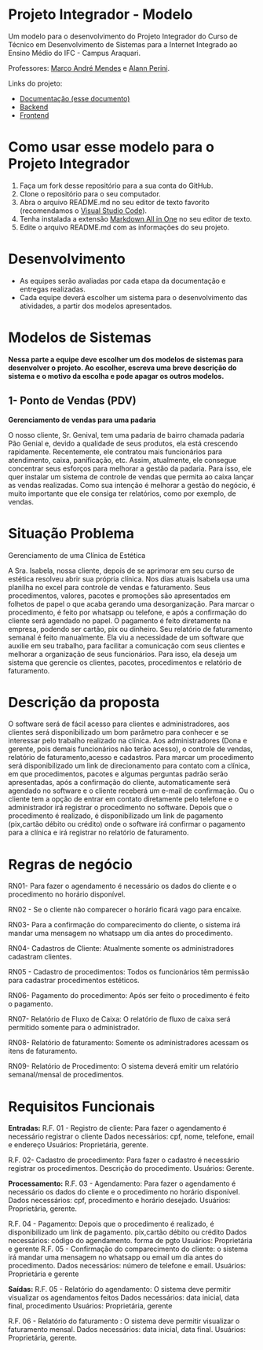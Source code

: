 # Projeto Integrador - Modelo

Um modelo para o desenvolvimento do Projeto Integrador do Curso de Técnico em Desenvolvimento de Sistemas para a Internet Integrado ao Ensino Médio do IFC - Campus Araquari.

Professores: [Marco André Mendes](github.com/marcoandre) e [Alann Perini](https://github.com/AlannKPerini).

Links do projeto:

-   [Documentação (esse documento)](github.com/marcoandre/pi-modelo)
-   [Backend](github.com/marcoandre/pi-backend)
-   [Frontend](github.com/marcoandre/pi-frontend)

# Como usar esse modelo para o Projeto Integrador

1. Faça um fork desse repositório para a sua conta do GitHub.
2. Clone o repositório para o seu computador.
3. Abra o arquivo README.md no seu editor de texto favorito (recomendamos o [Visual Studio Code](https://code.visualstudio.com/)).
4. Tenha instalada a extensão [Markdown All in One](https://marketplace.visualstudio.com/items?itemName=yzhang.markdown-all-in-one) no seu editor de texto.
5. Edite o arquivo README.md com as informações do seu projeto.

# Desenvolvimento

-   As equipes serão avaliadas por cada etapa da documentação e entregas realizadas.
-   Cada equipe deverá escolher um sistema para o desenvolvimento das atividades, a partir dos modelos apresentados.

# Modelos de Sistemas

**Nessa parte a equipe deve escolher um dos modelos de sistemas para desenvolver o projeto. Ao escolher, escreva uma breve descrição do sistema e o motivo da escolha e pode apagar os outros modelos.**

## 1- Ponto de Vendas (PDV)

**Gerenciamento de vendas para uma padaria**

O nosso cliente, Sr. Genival, tem uma padaria de bairro chamada padaria Pão Genial e, devido a qualidade de seus produtos, ela está crescendo rapidamente. Recentemente, ele contratou mais funcionários para atendimento, caixa, panificação, etc.
Assim, atualmente, ele consegue concentrar seus esforços para melhorar a gestão da padaria. Para isso, ele quer instalar um sistema de controle de vendas que permita ao caixa lançar as vendas realizadas. Como sua intenção
é melhorar a gestão do negócio, é muito importante que ele consiga ter
relatórios, como por exemplo, de vendas.

# Situação Problema

Gerenciamento de uma Clínica de Estética 

A Sra. Isabela, nossa cliente, depois de se aprimorar em seu curso de estética resolveu abrir sua própria clínica. Nos dias atuais Isabela usa uma planilha no excel para controle de vendas e faturamento. Seus procedimentos, valores, pacotes e promoções são apresentados em folhetos de papel o que acaba gerando uma desorganização. Para marcar o procedimento, é feito por whatsapp ou telefone, e após a confirmação do cliente será agendado no papel. 
O pagamento é feito diretamente na empresa, podendo ser cartão, pix ou dinheiro. Seu relatório de faturamento semanal é feito manualmente.
Ela viu a necessidade de um software que auxilie em seu trabalho, para facilitar a comunicação com seus clientes e melhorar a organização de seus funcionários. 
Para isso, ela deseja um sistema que gerencie os clientes, pacotes, procedimentos e relatório de faturamento.

# Descrição da proposta

O software será de fácil acesso para clientes e administradores, aos clientes será disponibilizado um bom parâmetro para conhecer e se interessar pelo trabalho realizado na clínica. Aos administradores (Dona e gerente, pois demais funcionários não terão acesso), o controle de vendas, relatório de faturamento,acesso e cadastros.
Para marcar um procedimento será disponibilizado um link de direcionamento para contato com a clínica, em que procedimentos, pacotes e algumas perguntas padrão serão apresentadas, após a confirmação do cliente, automaticamente será agendado no software e o cliente receberá um e-mail de confirmação. Ou o cliente tem a opção de entrar em contato diretamente pelo telefone e o administrador irá registrar o procedimento no software.
Depois que o procedimento é realizado, é disponibilizado um link de pagamento (pix,cartão débito ou crédito) onde o software irá confirmar o pagamento para a clínica e irá registrar no relatório de faturamento.

#  Regras de negócio

RN01- Para fazer o agendamento é necessário os dados do cliente e o procedimento no horário disponível.

RN02 - Se o cliente não comparecer o horário ficará vago para encaixe.

RN03- Para a confirmação do comparecimento do cliente, o sistema irá mandar uma mensagem no whatsapp um dia antes do procedimento.

RN04- Cadastros de Cliente: Atualmente somente os administradores cadastram clientes.

RN05 - Cadastro de procedimentos: Todos os funcionários têm permissão para cadastrar procedimentos estéticos. 

RN06- Pagamento do procedimento: Após ser feito o procedimento é feito o pagamento.

RN07- Relatório de Fluxo de Caixa: O relatório de fluxo de caixa será permitido somente para o administrador.

RN08- Relatório de faturamento: Somente os administradores acessam os itens de faturamento. 

RN09- Relatório de Procedimento: O sistema deverá emitir um relatório semanal/mensal de procedimentos.
 
# Requisitos Funcionais 

**Entradas:**
R.F. 01 - Registro de cliente: Para fazer o agendamento é necessário registrar o cliente
Dados necessários: cpf, nome, telefone, email e endereço
Usuários: Proprietária, gerente.

R.F. 02- Cadastro de procedimento: Para fazer o cadastro  é necessário registrar os procedimentos.
 Descrição do procedimento.
Usuários: Gerente.

**Processamento:**
R.F. 03 - Agendamento: Para fazer o agendamento é necessário os dados do cliente e o procedimento no horário disponível. 
Dados necessários: cpf, procedimento e horário desejado.
Usuários: Proprietária, gerente.


R.F. 04 - Pagamento: Depois que o procedimento é realizado, é disponibilizado um link de pagamento. pix,cartão débito ou crédito
Dados necessários: código do agendamento. forma de pgto
Usuários: Proprietária e gerente
R.F. 05 - Confirmação do comparecimento do cliente: o sistema irá mandar uma mensagem no whatsapp ou email um dia antes do procedimento.
Dados necessários: número de telefone e email.
Usuários: Proprietária e gerente


**Saídas:**
R.F. 05 - Relatório do agendamento: O sistema deve permitir visualizar os agendamentos feitos
Dados necessários: data inicial, data final, procedimento
Usuários: Proprietária, gerente

R.F. 06 - Relatório do faturamento : O sistema deve permitir visualizar o faturamento mensal.
Dados necessários: data inicial, data final.
Usuários: Proprietária, gerente.


